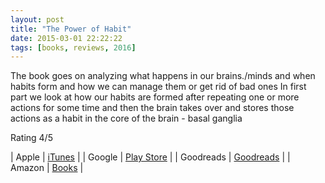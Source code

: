 ```yaml
---
layout: post
title: "The Power of Habit"
date: 2015-03-01 22:22:22
tags: [books, reviews, 2016]
---
```


The book goes on analyzing what happens in our brains./minds and when habits form and how we can manage them or get rid of bad ones
In first part we look at how our habits are formed after repeating one or more actions for some time and then the brain takes over and stores those actions as a habit in the core of the brain -  basal ganglia

Rating 4/5

| Apple      | [iTunes] |
| Google     | [Play Store] |
| Goodreads  | [Goodreads] |
| Amazon     | [Books] |

[iTunes]: https://itunes.apple.com/us/book/
[Goodreads]: https://www.goodreads.com/book/show/
[Play Store]: https://play.google.com/store/books/details/
[Books]: http://www.amazon.com/
